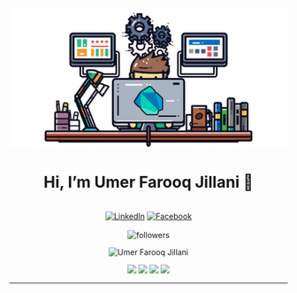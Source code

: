 <img src="dart.png">
<h1 align="center">Hi, I’m Umer Farooq Jillani 👋</h1>

<div align="center">
<br>
<a href="https://www.linkedin.com/in/umerfarooqjillani/" target="_blank"><img src="https://img.shields.io/badge/LinkedIn-%230077B5.svg?&style=flat-square&logo=linkedin&logoColor=white" alt="LinkedIn"></a>
<a href="https://www.facebook.com/profile.php?id=61555991912983/" target="_blank"><img src="https://img.shields.io/badge/Facebook-%231877F2.svg?&style=flat-square&logo=facebook&logoColor=white" alt="Facebook"></a>
<!--
<a href="https://www.instagram.com/.../" target="_blank"><img src="https://img.shields.io/badge/Instagram-%23E4405F.svg?&style=flat-square&logo=instagram&logoColor=white" alt="Instagram"></a>
<a href="https://dev.to/.../" target="_blank"><img src="https://img.shields.io/badge/DEV-%230A0A0A.svg?&style=flat-square&logo=DEV.to&logoColor=white" alt="DEV.to"></a>
-->
<br>
<br>
<img alt="followers" title="Follow me on Github" src="https://img.shields.io/github/followers/UmerFarooqJillani?color=236ad3&style=for-the-badge&logo=github&label=Follow"/> 
<p><img src="https://komarev.com/ghpvc/?username=UmerFarooqJillani&label=Profile%20views&color=0e75b6&style=flat" alt="Umer Farooq Jillani" /></p>
</div>

<!-- <img src="https://github-profile-trophy.vercel.app/?username=UmerFarooqJillani&theme=juicyfresh&no-bg=true" /> -->

<div align="center">

![](http://github-profile-summary-cards.vercel.app/api/cards/profile-details?username=UmerFarooqJillani&theme=nord_bright)
![](http://github-profile-summary-cards.vercel.app/api/cards/repos-per-language?username=UmerFarooqJillani&theme=nord_bright)
![](http://github-profile-summary-cards.vercel.app/api/cards/most-commit-language?username=UmerFarooqJillani&theme=nord_bright)
![](http://github-profile-summary-cards.vercel.app/api/cards/stats?username=UmerFarooqJillani&theme=nord_bright)
<!-- ![](http://github-profile-summary-cards.vercel.app/api/cards/repos-per-language?username=UmerFarooqJillani&theme=nord_bright&exclude={exclude}) -->
<!--![](http://github-profile-summary-cards.vercel.app/api/cards/most-commit-language?username=UmerFarooqJillani&theme=nord_bright&exclude={exclude}) -->
<!-- ![](http://github-profile-summary-cards.vercel.app/api/cards/productive-time?username=UmerFarooqJillani&theme=nord_bright&utcOffset={utcOffset}) -->
</div>

--- 
<!-- 
- 👀 I’m interested in ...
- 🌱 I’m currently learning ...
- 💞️ I’m looking to collaborate on ...
- 📫 How to reach me ...
- 😄 Pronouns: ...
- ⚡ Fun fact: ...
-->
<!---
UmerFarooqJillani/UmerFarooqJillani is a ✨ special ✨ repository because its `README.md` (this file) appears on your GitHub profile.
You can click the Preview link to take a look at your changes.
--->

